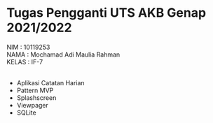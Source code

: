 # Tugas Pengganti UTS AKB Genap 2021/2022<br>
NIM : 10119253<br>
NAMA : Mochamad Adi Maulia Rahman<br>
KELAS : IF-7<br>
<br>
+ Aplikasi Catatan Harian<br>
+ Pattern MVP<br>
+ Splashscreen<br>
+ Viewpager<br>
+ SQLite<br>
